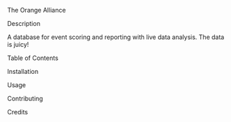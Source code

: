 
The Orange Alliance


Description

A database for event scoring and reporting with live data analysis. The data is juicy!


Table of Contents


Installation


Usage


Contributing


Credits
